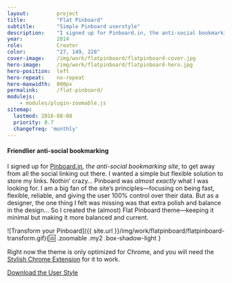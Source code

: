 ```yaml
---
layout:         project
title:          "Flat Pinboard"
subtitle:       "Simple Pinboard userstyle"
description:    "I signed up for Pinboard.in, the anti-social bookmarking site, to get away from all the social linking out there. I wanted a simple but flexible solution to..."
year:           2014
role:           Creator
color:          "27, 149, 228"
cover-image:    /img/work/flatpinboard/flatpinboard-cover.jpg
hero-image:     /img/work/flatpinboard/flatpinboard-hero.jpg
hero-position:  left
hero-repeat:    no-repeat
hero-maxwidth:  800px
permalink:      /flat-pinboard/
modulejs:
    - modules/plugin-zoomable.js
sitemap:
  lastmod: 2016-08-08
  priority: 0.7
  changefreq: 'monthly'
---
```


#### **Friendlier anti-social bookmarking**

I signed up for [Pinboard.in], *the anti-social bookmarking site*, to get away from all the social linking out there. I wanted a simple but flexible solution to store my links. Nothin’ crazy… Pinboard was *almost exactly* what I was looking for. I am a big fan of the site’s principles—focusing on being fast, flexible, reliable, and giving the user 100% control over their data. But as a designer, the one thing I felt was missing was that extra polish and balance in the design… So I created the (almost) Flat Pinboard theme—keeping it minimal but making it more balanced and current.

![Transform your Pinboard]({{ site.url }}/img/work/flatpinboard/flatpinboard-transform.gif){:id: .zoomable .my2 .box-shadow-light }

Right now the theme is only optimized for Chrome, and you will need the [Stylish Chrome Extension] for it to work.

<div class="py4 align-center">
    <a href="https://gist.github.com/danklammer/8775124" class="btn dim underline-none text-shadow-light box-shadow-light px3 py2 br6 pressable">
        Download the User Style
    </a>
</div>


[Pinboard.in]: https://pinboard.in/
[Stylish Chrome Extension]: https://chrome.google.com/webstore/detail/stylish/fjnbnpbmkenffdnngjfgmeleoegfcffe
